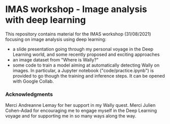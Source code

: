 # IMAS workshop - Image analysis with deep learning

This repository contains material for the IMAS workshop (31/08/2021) focusing on image analysis using deep learning:
- a slide presentation going through my personal voyage in the Deep Learning world, and some recently proposed and exciting approaches
- an image dataset from "Where is Wally?"
- some code to train a model aiming at automatically detecting Wally on images. In particular, a Jupyter notebook ("code/practice.ipynb") is provided to go though the training and inference steps. It can be opened with Google Collab.

### Acknowledgments

Merci Andreanne Lemay for her support in my Wally quest. Merci Julien Cohen-Adad for encouraging me to engage myself in the Deep Learning voyage and for supporting me in so many ways along the way.
